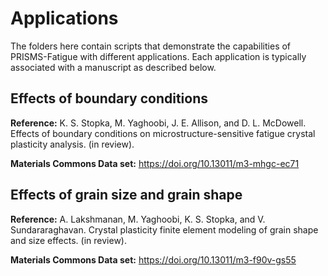 # Applications

  The folders here contain scripts that demonstrate the capabilities of PRISMS-Fatigue with different applications. Each application is typically associated with a manuscript as described below.
    
## Effects of boundary conditions
  
  <B>Reference:</B> K. S. Stopka, M. Yaghoobi, J. E. Allison, and D. L. McDowell. Effects of boundary conditions on microstructure-sensitive fatigue crystal plasticity analysis. (in review).
  
  <B>Materials Commons Data set:</B> https://doi.org/10.13011/m3-mhgc-ec71
  
  

## Effects of grain size and grain shape
  
  <B>Reference:</B> A. Lakshmanan, M. Yaghoobi, K. S. Stopka, and V. Sundararaghavan. Crystal plasticity finite element modeling of grain shape and size effects. (in review).
  
  <B>Materials Commons Data set:</B> https://doi.org/10.13011/m3-f90v-gs55